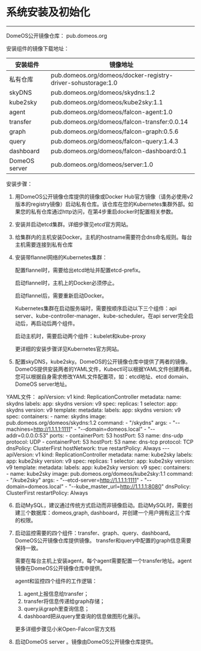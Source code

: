 # 系统安装及初始化
---
 DomeOS公开镜像仓库： pub.domeos.org
 
安装组件的镜像下载地址：

| 安装组件| 镜像地址 |
| -- | -- |
| 私有仓库 | pub.domeos.org/domeos/docker-registry-driver-sohustorage:1.0 |
| skyDNS | pub.domeos.org/domeos/skydns:1.2|
| kube2sky | pub.domeos.org/domeos/kube2sky:1.1 |
| agent | pub.domeos.org/domeos/falcon-agent:1.0|
| transfer | pub.domeos.org/domeos/falcon-transfer:0.0.14 |
| graph | pub.domeos.org/domeos/falcon-graph:0.5.6 |
| query | pub.domeos.org/domeos/falcon-query:1.4.3 |
| dashboard | pub.domeos.org/domeos/falcon-dashboard:0.1 |
| DomeOS server | pub.domeos.org/domeos/server:1.0 |

安装步骤：

1. 用DomeOS公开镜像仓库提供的镜像或Docker Hub官方镜像（请务必使用v2版本的registry镜像）启动私有仓库。该仓库在您的Kubernetes集群外部。如果您的私有仓库通过http访问，在第4步重启docker时配置相关参数。

2. 安装并启动etcd集群。详细步骤见etcd官方网站。

3. 给集群内的主机安装Docker。主机的hostname需要符合dns命名规则。每台主机需要连接到私有仓库

4. 安装带flannel网络的Kubernetes集群：

   配置flannel时，需要给出etcd地址并配置etcd-prefix。
   
   启动flannel时，主机上的Docker必须停止。
   
   启动flannel后，需要重新启动Docker。
   
   Kubernetes集群在启动服务端时，需要按顺序启动以下三个组件：api server、kube-controller-manager、kube-scheduler。在api server完全启动后，再启动后两个组件。      
   
   启动主机时，需要启动两个组件：kubelet和kube-proxy                            
   
   更详细的安装步骤详见Kubernetes官方网站。

5. 配置skyDNS，kube2sky。DomeOS的公开镜像仓库中提供了两者的镜像。DomeOS提供安装两者的YAML文件，Kubectl可以根据YAML文件创建两者。您可以根据自身需求修改YAML文件配置项，如：etcd地址、etcd domain、DomeOS server地址。

 YAML文件：
       apiVersion: v1
       kind: ReplicationController
       metadata:
         name: skydns
         labels:
           app: skydns
           version: v9
       spec:
         replicas: 1
         selector:
           app: skydns
           version: v9
         template:
           metadata:
             labels:
               app: skydns
               version: v9
           spec:
             containers:
               - name: skydns
                 image: pub.domeos.org/domeos/skydns:1.2
                 command:
                   - "/skydns"
                 args:
                   - "--machines=http://1.1.1.1:1111"
                   - "--domain=domeos.local"
                   - "--addr=0.0.0.0:53"
                 ports:
                   - containerPort: 53
                     hostPort: 53
                     name: dns-udp
                     protocol: UDP
                   - containerPort: 53
                     hostPort: 53
                     name: dns-tcp
                     protocol: TCP
                 dnsPolicy: ClusterFirst
                 hostNetwork: true
                 restartPolicy: Always
       ---
       apiVersion: v1
       kind: ReplicationController
       metadata:
         name: kube2sky
         labels:
           app: kube2sky
           version: v9
       spec:
         replicas: 1
         selector:
           app: kube2sky
           version: v9
         template:
           metadata:
             labels:
               app: kube2sky
               version: v9
           spec:
             containers:
              - name: kube2sky
                 image: pub.domeos.org/domeos/kube2sky:1.1
                 command:
                   - "/kube2sky"
                 args:
                   - "--etcd-server=http://1.1.1.1:1111"
                   - "--domain=domeos.local"
                   - "--kube_master_url=http://1.1.1.1:8080"
                 dnsPolicy: ClusterFirst
                 restartPolicy: Always

6. 启动MySQL，建议通过传统方式启动而非镜像启动。启动MySQL时，需要创建三个数据库：domeos,graph, dashboard，并创建一个用户拥有这三个库的权限。

7. 启动监控需要的四个组件：transfer、graph、query、dashboard。DomeOS公开镜像仓库提供镜像。 transfer和query中配置的graph信息需要保持一致。

   需要在每台主机上安装agent，每个agent需要配置一个transfer地址。agent镜像在DomeOS公开镜像仓库中提供。
   
   agent和监控四个组件的工作逻辑：
   1. agent上报信息给transfer；
   2. transfer将信息传递给graph存储；
   3. query从graph里查询信息；
   4. dashboard把从query里查询的信息做图形化展示。
   
    更多详细步骤见小米Open-Falcon官方文档

8. 启动DomeOS server 。镜像由DomeOS公开镜像仓库提供。